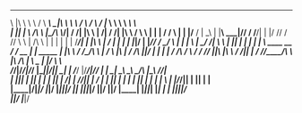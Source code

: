 
______  ______  ___________        ____________         _____   ______   _______        __     __           _____     ______   _____                _____   
\     \|\     \ \          \      /            \   _____\    \_|\     \  \      \      /  \   /  \        /      |_   \     \  \    \          _____\    \  
|     |\|     | \    /\    \    |\___/\  \\___/| /     /|     |\\     \  |     /|    /   /| |\   \      /         \   \    |  |    |         /    / \    |
|     |/____ /   |   \_\    |    \|____\  \___|//     / /____/| \|     |/     //    /   //   \\   \    |     /\    \   |   |  |    |        |    |  /___/|
|     |\     \   |      ___/           |  |    |     | |____|/   |     |_____//    /    \_____/    \   |    |  |    \  |    \_/   /|     ____\    \ |   ||
|     | |     |  |      \  ____   __  /   / __ |     |  _____    |     |\     \   /    /\_____/\    \  |     \/      \ |\         \|    /    /\    \|___|/
|     | |     | /     /\ \/    \ /  \/   /_/  ||\     \|\    \  /     /|\|     | /    //\_____/\\    \ |\      /\     \| \         \__ |    |/ \    \      
/_____/|/_____/|/_____/ |\______||____________/|| \_____\|    | /_____/ |/_____/|/____/ |       | \____\| \_____\ \_____\\ \_____/\    \|\____\ /____/|     
|    |||     | ||     | | |     ||           | /| |     /____/||     | / |    | ||    | |       | |    || |     | |     | \ |    |/___/|| |   ||    | |     
|____|/|_____|/ |_____|/ \|_____||___________|/  \|_____|    |||_____|/  |____|/ |____|/         \|____| \|_____|\|_____|  \|____|   | | \|___||____|/      
|____|/                                                                  |___|/                     
